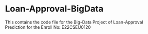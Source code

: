 # Loan-Approval-BigData
This contains the code file for the Big-Data Project of Loan-Approval Prediction for the Enroll No: E22CSEU0120
